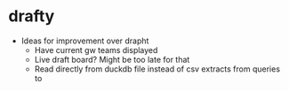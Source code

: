 # drafty

- Ideas for improvement over drapht
  - Have current gw teams displayed
  - Live draft board? Might be too late for that
  - Read directly from duckdb file instead of csv extracts from queries to 